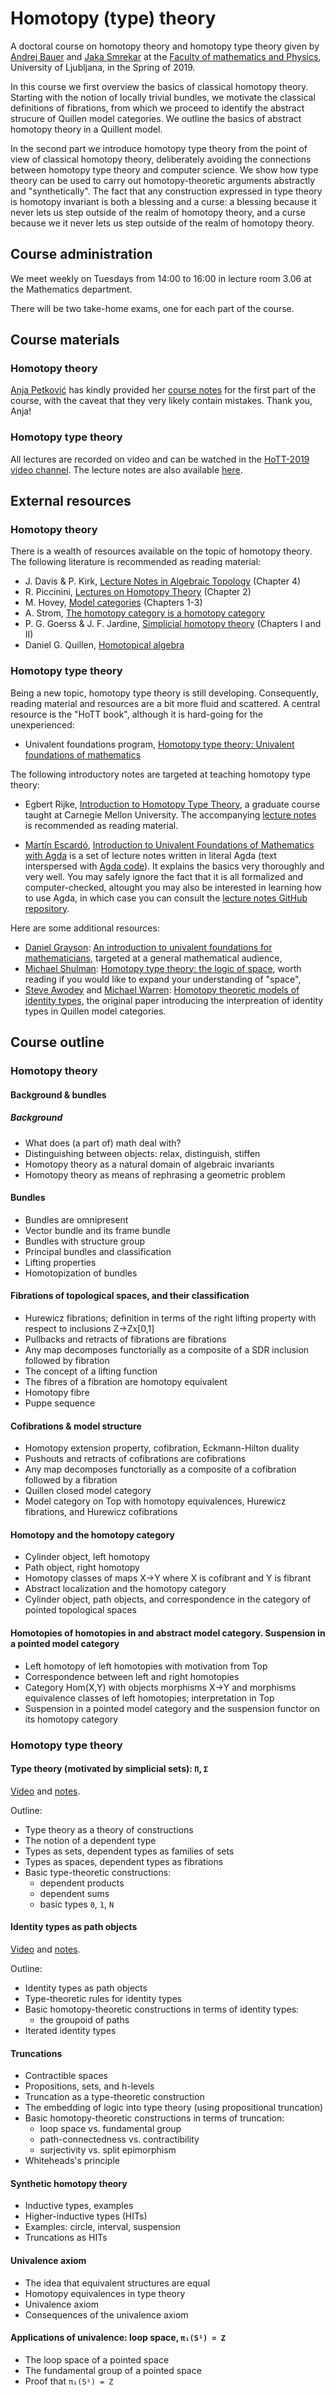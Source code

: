 # Homotopy (type) theory

A doctoral course on homotopy theory and homotopy type theory given by
[Andrej Bauer](http://www.andrej.com) and [Jaka Smrekar](https://www.fmf.uni-lj.si/~smrekar/)
at the [Faculty of mathematics and Physics](http://www.fmf.uni-lj.si/), University of Ljubljana,
in the Spring of 2019.

In this course we first overview the basics of classical homotopy theory. Starting with
the notion of locally trivial bundles, we motivate the classical definitions of
fibrations, from which we proceed to identify the abstract strucure of Quillen model
categories. We outline the basics of abstract homotopy theory in a Quillent model.

In the second part we introduce homotopy type theory from the point of view of classical
homotopy theory, deliberately avoiding the connections between homotopy type theory and
computer science. We show how type theory can be used to carry out homotopy-theoretic
arguments abstractly and "synthetically". The fact that any construction expressed in type
theory is homotopy invariant is both a blessing and a curse: a blessing because it never
lets us step outside of the realm of homotopy theory, and a curse because we it never lets
us step outside of the realm of homotopy theory.

## Course administration

We meet weekly on Tuesdays from 14:00 to 16:00 in lecture room 3.06 at the Mathematics
department.

There will be two take-home exams, one for each part of the course.


## Course materials

### Homotopy theory

[Anja Petković](https://anjapetkovic.com) has kindly provided her [course
notes](http://www.andrej.com/zapiski/HoTT-2019/course-notes-part-I.pdf) for the first part
of the course, with the caveat that they very likely contain mistakes. Thank you, Anja!

### Homotopy type theory

All lectures are recorded on video and can be watched in the [HoTT-2019 video
channel](https://vimeo.com/channels/1457250). The lecture notes are also available
[here](http://www.andrej.com/zapiski/HoTT-2019/).


## External resources

### Homotopy theory

There is a wealth of resources available on the topic of homotopy theory. The following literature is recommended as reading material:

* J. Davis & P. Kirk, [Lecture Notes in Algebraic Topology](http://www.indiana.edu/~jfdavis/teaching/m623/book.pdf) (Chapter 4)
* R. Piccinini, [Lectures on Homotopy Theory](https://www.sciencedirect.com/bookseries/north-holland-mathematics-studies/vol/171) (Chapter 2)
* M. Hovey, [Model categories](https://web.math.rochester.edu/people/faculty/doug/otherpapers/hovey-model-cats.pdf) (Chapters 1-3)
* A. Strom, [The homotopy category is a homotopy category](https://mathscinet.ams.org/mathscinet/search/publdoc.html?arg3=&co4=AND&co5=AND&co6=AND&co7=AND&dr=all&pg4=AUCN&pg5=TI&pg6=PC&pg7=ALLF&pg8=ET&r=1&review_format=html&s4=strom&s5=the%20homotopy%20category&s6=&s7=&s8=All&sort=Newest&vfpref=html&yearRangeFirst=&yearRangeSecond=&yrop=eq)
* P. G. Goerss & J. F. Jardine, [Simplicial homotopy theory](https://www.springer.com/us/book/9783034601887) (Chapters I and II)
 * Daniel G. Quillen, [Homotopical algebra](https://www.springer.com/gp/book/9783540039143)

### Homotopy type theory

Being a new topic, homotopy type theory is still developing. Consequently, reading
material and resources are a bit more fluid and scattered. A central resource is the "HoTT book", although it is hard-going for the unexperienced:

* Univalent foundations program, [Homotopy type theory: Univalent foundations of mathematics](https://homotopytypetheory.org/book/)

The following introductory notes are targeted at teaching homotopy type theory:

* Egbert Rijke, [Introduction to Homotopy Type Theory](http://www.andrew.cmu.edu/user/erijke/hott/), a graduate course taught at Carnegie Mellon University. The accompanying [lecture notes](http://www.andrew.cmu.edu/user/erijke/hott/hott_intro.pdf) is recommended as reading material.

* [Martín Escardó](https://www.cs.bham.ac.uk/~mhe/), [Introduction to Univalent Foundations of Mathematics with Agda](https://www.cs.bham.ac.uk/~mhe/HoTT-UF-in-Agda-Lecture-Notes/HoTT-UF-Agda.html) is a set of lecture notes written in literal Agda (text interspersed with [Agda code](http://wiki.portal.chalmers.se/agda)). It explains the basics very thoroughly and very well. You may safely ignore the fact that it is all formalized and computer-checked, altought you may also be interested in learning how to use Agda, in which case you can consult the [lecture notes GitHub repository](https://github.com/martinescardo/HoTT-UF-Agda-Lecture-Notes).

Here are some additional resources:

* [Daniel Grayson](https://faculty.math.illinois.edu/~dan/): [An introduction to univalent foundations for mathematicians](https://arxiv.org/pdf/1711.01477.pdf), targeted at a general mathematical audience,
* [Michael Shulman](https://home.sandiego.edu/~shulman/): [Homotopy type theory: the logic of space](https://arxiv.org/abs/1703.03007),
  worth reading if you would like to expand your understanding of "space",
* [Steve Awodey](http://www.andrew.cmu.edu/user/awodey/) and [Michael Warren](http://mawarren.net): [Homotopy theoretic models of identity types](https://arxiv.org/abs/0709.0248), the original paper introducing the interpreation of identity types in Quillen model categories.

## Course outline

### Homotopy theory

####  Background & bundles

##### Background

* What does (a part of) math deal with?
* Distinguishing between objects: relax, distinguish, stiffen
* Homotopy theory as a natural domain of algebraic invariants
* Homotopy theory as means of rephrasing a geometric problem

#### Bundles

* Bundles are omnipresent
* Vector bundle and its frame bundle
* Bundles with structure group
* Principal bundles and classification
* Lifting properties
* Homotopization of bundles

####  Fibrations of topological spaces, and their classification

* Hurewicz fibrations; definition in terms of the right lifting property with respect to inclusions Z->Zx[0,1]
* Pullbacks and retracts of fibrations are fibrations
* Any map decomposes functorially as a composite of a SDR inclusion followed by fibration
* The concept of a lifting function
* The fibres of a fibration are homotopy equivalent
* Homotopy fibre
* Puppe sequence

####  Cofibrations & model structure

* Homotopy extension property, cofibration, Eckmann-Hilton duality
* Pushouts and retracts of cofibrations are cofibrations
* Any map decomposes functorially as a composite of a cofibration followed by a fibration
* Quillen closed model category
* Model category on Top with homotopy equivalences, Hurewicz fibrations, and Hurewicz cofibrations

####  Homotopy and the homotopy category

* Cylinder object, left homotopy
* Path object, right homotopy
* Homotopy classes of maps X->Y where X is cofibrant and Y is fibrant
* Abstract localization and the homotopy category
* Cylinder object, path objects, and correspondence in the category of pointed topological spaces

#### Homotopies of homotopies in and abstract model category. Suspension in a pointed model category

* Left homotopy of left homotopies with motivation from Top
* Correspondence between left and right homotopies
* Category Hom(X,Y) with objects morphisms X->Y and morphisms equivalence classes of left homotopies; interpretation in Top
* Suspension in a pointed model category and the suspension functor on its homotopy category

### Homotopy type theory

#### Type theory (motivated by simplicial sets): `Π`, `Σ`

[Video](https://vimeo.com/330992581) and [notes](http://www.andrej.com/zapiski/HoTT-2019/HoTT-2019-04-16/HoTT-2019-04-16%20Type%20theory.pdf).

Outline:

* Type theory as a theory of constructions
* The notion of a dependent type
* Types as sets, dependent types as families of sets
* Types as spaces, dependent types as fibrations
* Basic type-theoretic constructions:
    * dependent products
    * dependent sums
    * basic types `0`, `1`, `N`

#### Identity types as path objects

[Video](https://vimeo.com/332004992) and [notes](http://www.andrej.com/zapiski/HoTT-2019/HoTT-2019-04-23/HoTT-2019-04-23%20Identity%20types.pdf).

Outline:

* Identity types as path objects
* Type-theoretic rules for identity types
* Basic homotopy-theoretic constructions in terms of identity types:
    * the groupoid of paths
* Iterated identity types

#### Truncations

* Contractible spaces
* Propositions, sets, and h-levels
* Truncation as a type-theoretic construction
* The embedding of logic into type theory (using propositional truncation)
* Basic homotopy-theoretic constructions in terms of truncation:
    * loop space vs. fundamental group
    * path-connectedness vs. contractibility
    * surjectivity vs. split epimorphism
* Whiteheads's principle

#### Synthetic homotopy theory

* Inductive types, examples
* Higher-inductive types (HITs)
* Examples: circle, interval, suspension
* Truncations as HITs

#### Univalence axiom

* The idea that equivalent structures are equal
* Homotopy equivalences in type theory
* Univalence axiom
* Consequences of the univalence axiom

#### Applications of univalence: loop space, `π₁(S¹) = Z`

* The loop space of a pointed space
* The fundamental group of a pointed space
* Proof that `π₁(S¹) = Z`


